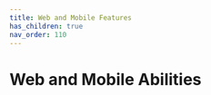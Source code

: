 ```yaml
---
title: Web and Mobile Features
has_children: true
nav_order: 110
---
```


# Web and Mobile Abilities